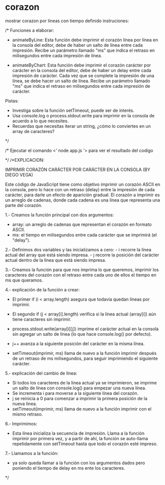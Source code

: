 # corazon
mostrar corazon por lineas con tiempo definido
instruciones:

/* 
Funciones a elaborar:

* animateByLine: 
    Esta función debe imprimir el corazón línea por línea en la consola del editor, debe de haber un salto de línea entre cada impresión. 
    Recibe un parámetro llamado "ms" que indica el retraso en milisegundos entre cada impresión de línea.

* animateByChart: 
    Esta función debe imprimir el corazón carácter por carácter en la consola del editor, debe de haber un delay entre cada impresión de carácter. 
    Cada vez que se complete la impresión de una línea, se debe hacer un salto de línea. 
    Recibe un parámetro llamado "ms" que indica el retraso en milisegundos entre cada impresión de carácter.

Pistas:

- Investiga sobre la función setTimeout, puede ser de interés.
- Usa console.log o process.stdout.write para imprimir en la consola de acuerdo a lo que necesites.
- Recuerdas que necesitas iterar un string, ¿cómo lo conviertes en un array de caracteres?

*/

/*
 Ejecutar el comando <' node app.js '> para ver el resultado del codigo

*/
 /*EXPLICACION:


 IMPRIMIR CORAZÓN CARÁCTER POR CARÁCTER EN LA CONSOLA (BY DIEGO VEGA)


Este código de JavaScript tiene como objetivo imprimir un corazón ASCII en la consola, pero lo hace con un retraso (delay) entre la impresión de cada carácter, para darle un efecto de aparición gradual. El corazón a imprimir es un arreglo de cadenas, donde cada cadena es una línea que representa una parte del corazón.

1.- Creamos la función principal con dos argumentos:

- array: un arreglo de cadenas que representan el corazón en formato ASCII.
- ms: el tiempo en milisegundos entre cada carácter que se imprimirá (el "delay").

2.- Definimos dos variables y las inicializamos a cero:
 	- i recorre la línea actual del array que está siendo impresa.
 	- j recorre la posición del carácter actual dentro de la línea que está siendo impresa.

3.- Creamos la función para que nos imprima lo que queremos, imprimir los caracteres del corazón con el retraso entre cada uno de ellos el tiempo en ms que queramos.

4.- explicación de la función a crear:

- El primer if (i < array.length) asegura que todavía quedan líneas por imprimir.

- El segundo if (j < array[i].length) verifica si la línea actual (array[i]) aún tiene caracteres sin imprimir.

- process.stdout.write(array[i][j]) imprime el carácter actual en la consola sin agregar un salto de línea (lo que hace console.log() por defecto).

- j++ avanza a la siguiente posición del carácter en la misma línea.
- setTimeout(imprimir, ms) llama de nuevo a la función imprimir después de un retraso de ms milisegundos, para seguir imprimiendo el siguiente carácter.

5.- explicación del cambio de línea:

- Si todos los caracteres de la línea actual ya se imprimieron, se imprime un salto de línea con console.log() para empezar una nueva línea.
- Se incrementa i para moverse a la siguiente línea del corazón.
- j se reinicia a 0 para comenzar a imprimir la primera posición de la nueva línea.
- setTimeout(imprimir, ms) llama de nuevo a la función imprimir con el mismo retraso.

6.- Imprimimos:

- Esta línea inicializa la secuencia de impresión. Llama a la función imprimir por primera vez, y a partir de ahí, la función se auto-llama repetidamente con setTimeout hasta que todo el corazón esté impreso.

7.- Llamamos a la función:

- ya solo queda llamar a la función con los argumentos dados pero poniendo el tiempo de delay en ms ente los caracteres.

*/
